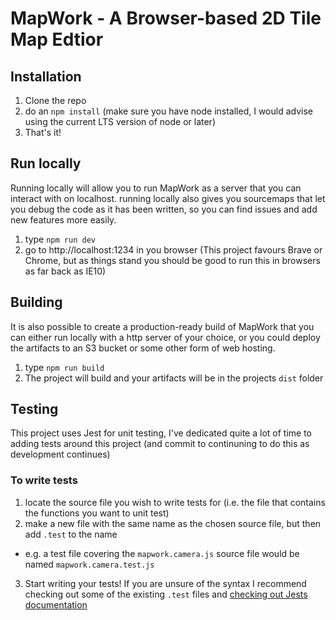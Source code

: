 # MapWork - A Browser-based 2D Tile Map Edtior

## Installation

1. Clone the repo
2. do an `npm install` (make sure you have node installed, I would advise using the current LTS version of node or later)
3. That's it!

## Run locally

Running locally will allow you to run MapWork as a
server that you can interact with on localhost. running locally also gives you sourcemaps that let you debug the code as it has been written, so you can find issues and add new features more easily.

1. type `npm run dev`
2. go to http://localhost:1234 in you browser (This project favours Brave or Chrome, but as things stand you should be good to run this in browsers as far back as IE10)

## Building

It is also possible to create a production-ready build of MapWork that you can either run locally with a http server of your choice, or you could deploy the artifacts to an S3 bucket or some other form of web hosting.

1. type `npm run build`
2. The project will build and your artifacts will be in the projects `dist` folder

## Testing

This project uses Jest for unit testing, I've dedicated quite a lot of time to adding tests around this project (and commit to continuning to do this as development continues)

### To write tests

1. locate the source file you wish to write tests for (i.e. the file that contains the functions you want to unit test)
2. make a new file with the same name as the chosen source file, but then add `.test` to the name

- e.g. a test file covering the `mapwork.camera.js` source file would be named `mapwork.camera.test.js`

3. Start writing your tests! If you are unsure of the syntax I recommend checking out some of the existing `.test` files and [checking out Jests documentation](https://jestjs.io/docs/en/expect)
